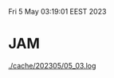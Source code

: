 Fri  5 May 03:19:01 EEST 2023
# JAM
<a href='./cache/202305/05_03.log'>./cache/202305/05_03.log</a>
